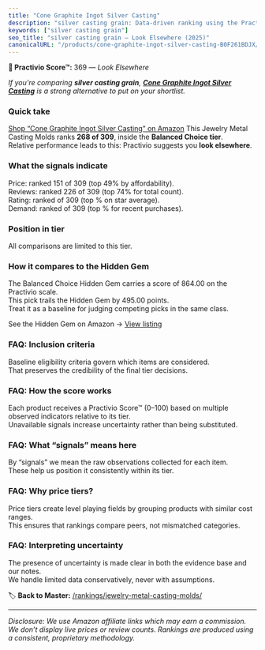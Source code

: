 ```yaml
---
title: "Cone Graphite Ingot Silver Casting"
description: "silver casting grain: Data-driven ranking using the Practivio Score™. Positioned by quality, value, demand, findability, momentum."
keywords: ["silver casting grain"]
seo_title: "silver casting grain — Look Elsewhere (2025)"
canonicalURL: "/products/cone-graphite-ingot-silver-casting-B0F261BDJX/"
---
```


**🚫 Practivio Score™:** 369 — _Look Elsewhere_


*If you're comparing **silver casting grain**, **[Cone Graphite Ingot Silver Casting](https://www.amazon.com/dp/B0F261BDJX?tag=practivio-20)** is a strong alternative to put on your shortlist.*
### Quick take
[Shop “Cone Graphite Ingot Silver Casting” on Amazon](https://www.amazon.com/dp/B0F261BDJX?tag=practivio-20)
This Jewelry Metal Casting Molds ranks **268 of 309**, inside the **Balanced Choice tier**.  
Relative performance leads to this: Practivio suggests you **look elsewhere**.

### What the signals indicate
Price: ranked 151 of 309 (top 49% by affordability).  
Reviews: ranked 226 of 309 (top 74% for total count).  
Rating: ranked  of 309 (top % on star average).  
Demand: ranked  of 309 (top % for recent purchases).

### Position in tier
All comparisons are limited to this tier.

### How it compares to the Hidden Gem
The Balanced Choice Hidden Gem carries a score of 864.00 on the Practivio scale.  
This pick trails the Hidden Gem by 495.00 points.  
Treat it as a baseline for judging competing picks in the same class.  

See the Hidden Gem on Amazon → [View listing](https://www.amazon.com/dp/B08YRPCC6J?tag=practivio-20)

### FAQ: Inclusion criteria
Baseline eligibility criteria govern which items are considered.  
That preserves the credibility of the final tier decisions.

### FAQ: How the score works
Each product receives a Practivio Score™ (0–100) based on multiple observed indicators relative to its tier.  
Unavailable signals increase uncertainty rather than being substituted.

### FAQ: What “signals” means here
By “signals” we mean the raw observations collected for each item.  
These help us position it consistently within its tier.

### FAQ: Why price tiers?
Price tiers create level playing fields by grouping products with similar cost ranges.  
This ensures that rankings compare peers, not mismatched categories.

### FAQ: Interpreting uncertainty
The presence of uncertainty is made clear in both the evidence base and our notes.  
We handle limited data conservatively, never with assumptions.


🏷️ **Back to Master:** [/rankings/jewelry-metal-casting-molds/](/rankings/jewelry-metal-casting-molds/)

---
_Disclosure: We use Amazon affiliate links which may earn a commission. We don’t display live prices or review counts. Rankings are produced using a consistent, proprietary methodology._
